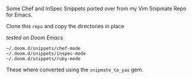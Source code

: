 Some Chef and InSpec Snippets ported over from my Vim Snipmate Repo for Emacs.

Clone this `repo`  and copy the directories in place 

*tested on Doom Emacs*

```
~/.doom.d/snippets/chef-mode
~/.doom.d/snippets/inspec-mode
~/.doom.d/snippets/ruby-mode
```

These where converted using the `snipmate_to_yas` gem.
